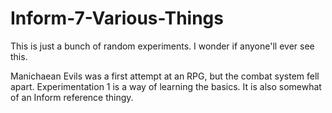 # Inform-7-Various-Things
This is just a bunch of random experiments. I wonder if anyone'll ever see this.

Manichaean Evils was a first attempt at an RPG, but the combat system fell apart.
Experimentation 1 is a way of learning the basics. It is also somewhat of an Inform reference thingy.
